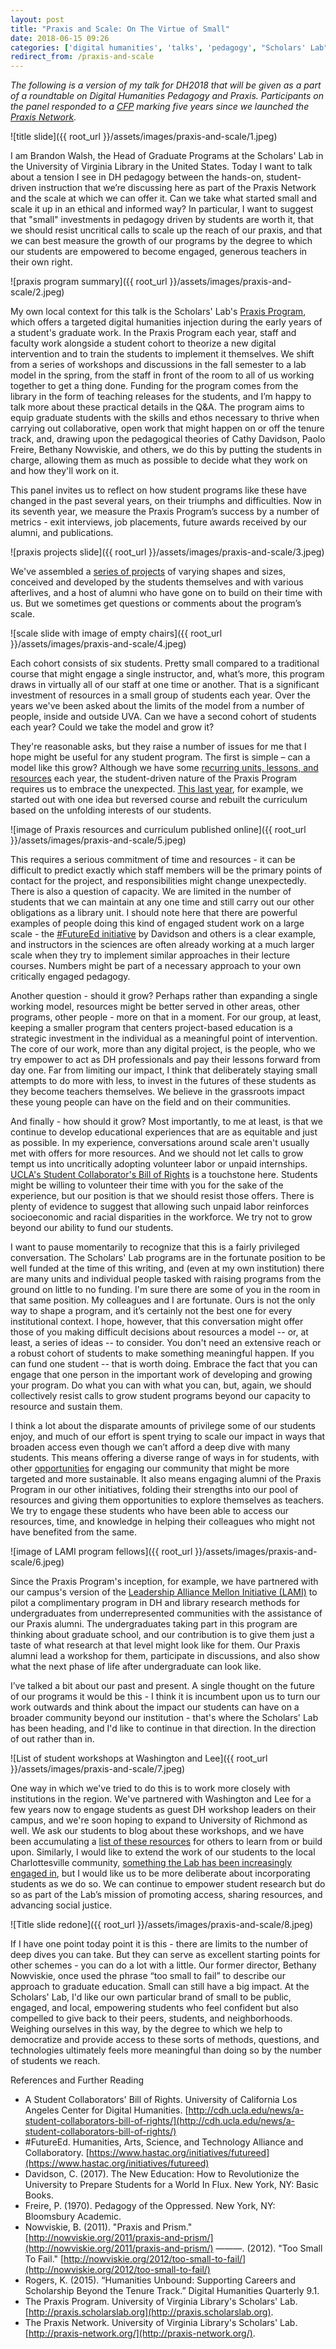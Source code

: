 ```yaml
---
layout: post
title: "Praxis and Scale: On The Virtue of Small"
date: 2018-06-15 09:26
categories: ['digital humanities', 'talks', 'pedagogy', "Scholars' Lab", 'dh now']
redirect_from: /praxis-and-scale
---
```

*The following is a version of my talk for DH2018 that will be given as a part of a roundtable on Digital Humanities Pedagogy and Praxis. Participants on the panel responded to a [CFP](http://praxis-network.org/dh2018/) marking five years since we launched the [Praxis Network](http://praxis-network.org/).*

![title slide]({{ root_url }}/assets/images/praxis-and-scale/1.jpeg)

I am Brandon Walsh, the Head of Graduate Programs at the Scholars' Lab in the University of Virginia Library in the United States. Today I want to talk about a tension I see in DH pedagogy between the hands-on, student-driven instruction that we’re discussing here as part of the Praxis Network and the scale at which we can offer it. Can we take what started small and scale it up in an ethical and informed way? In particular, I want to suggest that "small" investments in pedagogy driven by students are worth it, that we should resist uncritical calls to scale up the reach of our praxis, and that we can best measure the growth of our programs by the degree to which our students are empowered to become engaged, generous teachers in their own right.

![praxis program summary]({{ root_url }}/assets/images/praxis-and-scale/2.jpeg)

My own local context for this talk is the Scholars' Lab's [Praxis Program](http://praxis.scholarslab.org/), which offers a targeted digital humanities injection during the early years of a student's graduate work. In the Praxis Program each year, staff and faculty work alongside a student cohort to theorize a new digital intervention and to train the students to implement it themselves. We shift from a series of workshops and discussions in the fall semester to a lab model in the spring, from the staff in front of the room to all of us working together to get a thing done. Funding for the program comes from the library in the form of teaching releases for the students, and I’m happy to talk more about these practical details in the Q&A. The program aims to equip graduate students with the skills and ethos necessary to thrive when carrying out collaborative, open work that might happen on or off the tenure track, and, drawing upon the pedagogical theories of Cathy Davidson, Paolo Freire, Bethany Nowviskie, and others, we do this by putting the students in charge, allowing them as much as possible to decide what they work on and how they'll work on it. 

This panel invites us to reflect on how student programs like these have changed in the past several years, on their triumphs and difficulties. Now in its seventh year, we measure the Praxis Program’s success by a number of metrics - exit interviews, job placements, future awards received by our alumni, and publications.

![praxis projects slide]({{ root_url }}/assets/images/praxis-and-scale/3.jpeg)

We've assembled a [series of projects](http://praxis.scholarslab.org/projects) of varying shapes and sizes, conceived and developed by the students themselves and with various afterlives, and a host of alumni who have gone on to build on their time with us. But we sometimes get questions or comments about the program’s scale. 

![scale slide with image of empty chairs]({{ root_url }}/assets/images/praxis-and-scale/4.jpeg)

Each cohort consists of six students. Pretty small compared to a traditional course that might engage a single instructor, and, what’s more, this program draws in virtually all of our staff at one time or another. That is a significant investment of resources in a small group of students each year. Over the years we've been asked about the limits of the model from a number of people, inside and outside UVA. Can we have a second cohort of students each year? Could we take the model and grow it? 

They're reasonable asks, but they raise a number of issues for me that I hope might be useful for any student program. The first is simple – can a model like this grow? Although we have some [recurring units, lessons, and resources](http://praxis.scholarslab.org/resources/) each year, the student-driven nature of the Praxis Program requires us to embrace the unexpected. [This last year](http://reveal.scholarslab.org/), for example, we started out with one idea but reversed course and rebuilt the curriculum based on the unfolding interests of our students.

![image of Praxis resources and curriculum published online]({{ root_url }}/assets/images/praxis-and-scale/5.jpeg) 

This requires a serious commitment of time and resources - it can be difficult to predict exactly which staff members will be the primary points of contact for the project, and responsibilities might change unexpectedly. There is also a question of capacity. We are limited in the number of students that we can maintain at any one time and still carry out our other obligations as a library unit. I should note here that there are powerful examples of people doing this kind of engaged student work on a large scale - the [#FutureEd initiative](https://www.hastac.org/groups/hastac-futureed) by Davidson and others is a clear example, and instructors in the sciences are often already working at a much larger scale when they try to implement similar approaches in their lecture courses. Numbers might be part of a necessary approach to your own critically engaged pedagogy.

Another question - should it grow? Perhaps rather than expanding a single working model, resources might be better served in other areas, other programs, other people - more on that in a moment. For our group, at least, keeping a smaller program that centers project-based education is a strategic investment in the individual as a meaningful point of intervention. The core of our work, more than any digital project, is the people, who we try empower to act as DH professionals and pay their lessons forward from day one. Far from limiting our impact, I think that deliberately staying small attempts to do more with less, to invest in the futures of these students as they become teachers themselves. We believe in the grassroots impact these young people can have on the field and on their communities.

And finally - how should it grow? Most importantly, to me at least, is that we continue to develop educational experiences that are as equitable and just as possible. In my experience, conversations around scale aren't usually met with offers for more resources. And we should not let calls to grow tempt us into uncritically adopting volunteer labor or unpaid internships. [UCLA's Student Collaborator's Bill of Rights](http://cdh.ucla.edu/news/a-student-collaborators-bill-of-rights/) is a touchstone here. Students might be willing to volunteer their time with you for the sake of the experience, but our position is that we should resist those offers. There is plenty of evidence to suggest that allowing such unpaid labor reinforces socioeconomic and racial disparities in the workforce. We try not to grow beyond our ability to fund our students. 

I want to pause momentarily to recognize that this is a fairly privileged conversation. The Scholars' Lab programs are in the fortunate position to be well funded at the time of this writing, and (even at my own institution) there are many units and individual people tasked with raising programs from the ground on little to no funding. I'm sure there are some of you in the room in that same position. My colleagues and I are fortunate. Ours is not the only way to shape a program, and it’s certainly not the best one for every institutional context. I hope, however, that this conversation might offer those of you making difficult decisions about resources a model -- or, at least, a series of ideas -- to consider. You don't need an extensive reach or a robust cohort of students to make something meaningful happen. If you can fund one student -- that is worth doing. Embrace the fact that you can engage that one person in the important work of developing and growing your program. Do what you can with what you can, but, again, we should collectively resist calls to grow student programs beyond our capacity to resource and sustain them.

I think a lot about the disparate amounts of privilege some of our students enjoy, and much of our effort is spent trying to scale our impact in ways that broaden access even though we can’t afford a deep dive with many students. This means offering a diverse range of ways in for students, with other [opportunities](http://scholarslab.org/graduate-fellowships/) for engaging our community that might be more targeted and more sustainable. It also means engaging alumni of the Praxis Program in our other initiatives, folding their strengths into our pool of resources and giving them opportunities to explore themselves as teachers. We try to engage these students who have been able to access our resources, time, and knowledge in helping their colleagues who might not have benefited from the same. 

![image of LAMI program fellows]({{ root_url }}/assets/images/praxis-and-scale/6.jpeg) 

Since the Praxis Program's inception, for example, we have partnered with our campus's version of the [Leadership Alliance Mellon Initiative (LAMI)](https://graddiversity.virginia.edu/U.Va.LAMI) to pilot a complimentary program in DH and library research methods for undergraduates from underrepresented communities with the assistance of our Praxis alumni. The undergraduates taking part in this program are thinking about graduate school, and our contribution is to give them just a taste of what research at that level might look like for them. Our Praxis alumni lead a workshop for them, participate in discussions, and also show what the next phase of life after undergraduate can look like. 

I’ve talked a bit about our past and present. A single thought on the future of our programs it would be this - I think it is incumbent upon us to turn our work outwards and think about the impact our students can have on a broader community beyond our institution - that's where the Scholars' Lab has been heading, and I'd like to continue in that direction. In the direction of out rather than in. 

![List of student workshops at Washington and Lee]({{ root_url }}/assets/images/praxis-and-scale/7.jpeg)  

One way in which we've tried to do this is to work more closely with institutions in the region. We've partnered with Washington and Lee for a few years now to engage students as guest DH workshop leaders on their campus, and we're soon hoping to expand to University of Richmond as well. We ask our students to blog about these workshops, and we have been accumulating a [list of these resources](https://digitalhumanities.wlu.edu/blog/category/uva-collaboration/) for others to learn from or build upon. Similarly, I would like to extend the work of our students to the local Charlottesville community, [something the Lab has been increasingly engaged in](https://news.library.virginia.edu/2018/06/18/library-receives-grant-from-lyrasis-for-digital-collecting-in-times-of-crisis/), but I would like us to be more deliberate about incorporating students as we do so. We can continue to empower student research but do so as part of the Lab’s mission of promoting access, sharing resources, and advancing social justice. 

![Title slide redone]({{ root_url }}/assets/images/praxis-and-scale/8.jpeg)

If I have one point today point it is this - there are limits to the number of deep dives you can take. But they can serve as excellent starting points for other schemes - you can do a lot with a little. Our former director, Bethany Nowviskie, once used the phrase “too small to fail” to describe our approach to graduate education. Small can still have a big impact. At the Scholars' Lab, I'd like our own particular brand of small to be public, engaged, and local, empowering students who feel confident but also compelled to give back to their peers, students, and neighborhoods. Weighing ourselves in this way, by the degree to which we help to democratize and provide access to these sorts of methods, questions, and technologies ultimately feels more meaningful than doing so by the number of students we reach.

References and Further Reading

* A Student Collaborators' Bill of Rights. University of California Los Angeles Center for Digital Humanities. [http://cdh.ucla.edu/news/a-student-collaborators-bill-of-rights/](http://cdh.ucla.edu/news/a-student-collaborators-bill-of-rights/)
* #FutureEd. Humanities, Arts, Science, and Technology Alliance and Collaboratory. [https://www.hastac.org/initiatives/futureed](https://www.hastac.org/initiatives/futureed)
* Davidson, C. (2017). The New Education: How to Revolutionize the University to Prepare Students for a World In Flux. New York, NY: Basic Books.
* Freire, P. (1970). Pedagogy of the Oppressed. New York, NY: Bloomsbury Academic.
* Nowviskie, B. (2011). "Praxis and Prism." [http://nowviskie.org/2011/praxis-and-prism/](http://nowviskie.org/2011/praxis-and-prism/)
———. (2012). "Too Small To Fail." [http://nowviskie.org/2012/too-small-to-fail/](http://nowviskie.org/2012/too-small-to-fail/)
* Rogers, K. (2015). “Humanities Unbound: Supporting Careers and Scholarship Beyond the Tenure Track.” Digital Humanities Quarterly 9.1.
* The Praxis Program. University of Virginia Library's Scholars' Lab. [http://praxis.scholarslab.org](http://praxis.scholarslab.org).
* The Praxis Network. University of Virginia Library's Scholars' Lab. [http://praxis-network.org/](http://praxis-network.org/).

